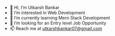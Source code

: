 - 👋 Hi, I’m Utkarsh Bankar
- 👀 I’m interested in Web Development
- 🌱 I’m currently learning Mern Stack Development
- 💞️ I’m looking for an Entry level Job Opportunity
- 📫 Reach me at utkarshbankar07@gmail.com
